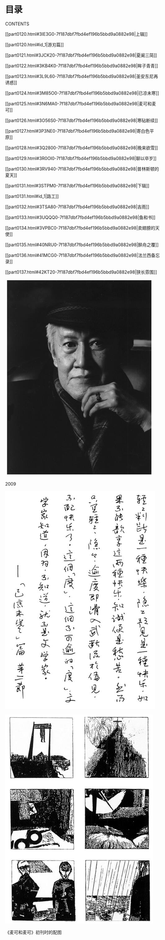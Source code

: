    

# 目录  
CONTENTS

[[part0120.html#3IE3G0-7f187dbf7fbd4ef196b5bbd9a0882e98|上辑]]

[[part0120.html#id_1|游刃篇]]

[[part0121.html#3JCK20-7f187dbf7fbd4ef196b5bbd9a0882e98|夏阑三简]]

[[part0122.html#3KB4K0-7f187dbf7fbd4ef196b5bbd9a0882e98|眸子青青]]

[[part0123.html#3L9L60-7f187dbf7fbd4ef196b5bbd9a0882e98|圣安东尼再诱惑]]

[[part0124.html#3M85O0-7f187dbf7fbd4ef196b5bbd9a0882e98|已凉未寒]]

[[part0125.html#3N6MA0-7f187dbf7fbd4ef196b5bbd9a0882e98|麦可和麦可]]

[[part0126.html#3O56S0-7f187dbf7fbd4ef196b5bbd9a0882e98|寒砧断续]]

[[part0127.html#3P3NE0-7f187dbf7fbd4ef196b5bbd9a0882e98|寄白色平原]]

[[part0128.html#3Q2800-7f187dbf7fbd4ef196b5bbd9a0882e98|晚来欲雪]]

[[part0129.html#3R0OI0-7f187dbf7fbd4ef196b5bbd9a0882e98|聊以卒岁]]

[[part0130.html#3RV940-7f187dbf7fbd4ef196b5bbd9a0882e98|普林斯顿的夏天]]

[[part0131.html#3STPM0-7f187dbf7fbd4ef196b5bbd9a0882e98|下辑]]

[[part0131.html#id_1|路工]]

[[part0132.html#3TSA80-7f187dbf7fbd4ef196b5bbd9a0882e98|吉雨]]

[[part0133.html#3UQQQ0-7f187dbf7fbd4ef196b5bbd9a0882e98|鱼和书]]

[[part0134.html#3VPBC0-7f187dbf7fbd4ef196b5bbd9a0882e98|卖翅膀的天使]]

[[part0135.html#40NRU0-7f187dbf7fbd4ef196b5bbd9a0882e98|醉舟之覆]]

[[part0136.html#41MCG0-7f187dbf7fbd4ef196b5bbd9a0882e98|法兰西备忘录]]

[[part0137.html#42KT20-7f187dbf7fbd4ef196b5bbd9a0882e98|狭长雰围]]

   

![](/木心全集（典藏套装十六册）/images/00032.jpeg)

2009

   

![](/木心全集（典藏套装十六册）/images/00033.jpeg)

   

![](/木心全集（典藏套装十六册）/images/00034.jpeg)

《麦可和麦可》初刊时的配图